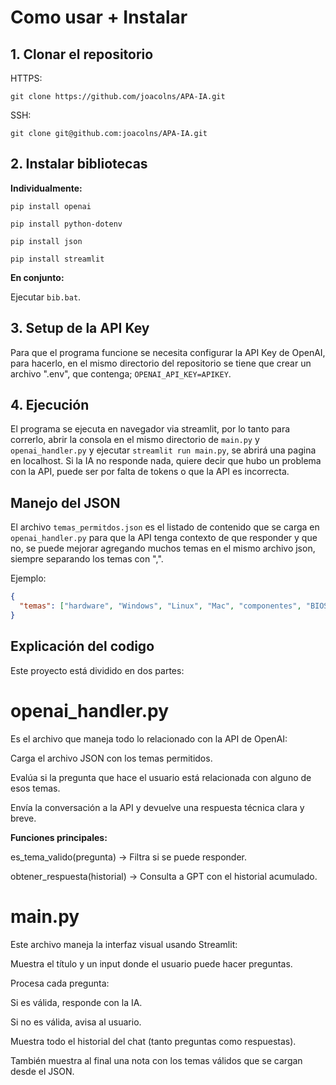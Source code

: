 # Como usar + Instalar

## 1. Clonar el repositorio

HTTPS:

` git clone https://github.com/joacolns/APA-IA.git `

SSH:

` git clone git@github.com:joacolns/APA-IA.git `

## 2. Instalar bibliotecas

**Individualmente:**

` pip install openai `

` pip install python-dotenv `

` pip install json `

` pip install streamlit `

**En conjunto:**

Ejecutar ` bib.bat `.

## 3. Setup de la API Key

Para que el programa funcione se necesita configurar la API Key de OpenAI, para hacerlo, en el mismo directorio del repositorio se tiene que crear un archivo ".env", que contenga;
` OPENAI_API_KEY=APIKEY `.

## 4. Ejecución

El programa se ejecuta en navegador via streamlit, por lo tanto para correrlo, abrir la consola en el mismo directorio de ` main.py ` y ` openai_handler.py ` y ejecutar ` streamlit run main.py `, se abrirá una pagina en localhost. Si la IA no responde nada, quiere decir que hubo un problema con la API, puede ser por falta de tokens o que la API es incorrecta.

## Manejo del JSON

El archivo ` temas_permitdos.json ` es el listado de contenido que se carga en ` openai_handler.py ` para que la API tenga contexto de que responder y que no, se puede mejorar agregando muchos temas en el mismo archivo json, siempre separando los temas con ",".

Ejemplo:

```json
{
  "temas": ["hardware", "Windows", "Linux", "Mac", "componentes", "BIOS"]
}
```

## Explicación del codigo

Este proyecto está dividido en dos partes:

# openai_handler.py
Es el archivo que maneja todo lo relacionado con la API de OpenAI:

Carga el archivo JSON con los temas permitidos.

Evalúa si la pregunta que hace el usuario está relacionada con alguno de esos temas.

Envía la conversación a la API y devuelve una respuesta técnica clara y breve.

**Funciones principales:**

es_tema_valido(pregunta) → Filtra si se puede responder.

obtener_respuesta(historial) → Consulta a GPT con el historial acumulado.

# main.py

Este archivo maneja la interfaz visual usando Streamlit:

Muestra el título y un input donde el usuario puede hacer preguntas.

Procesa cada pregunta:

Si es válida, responde con la IA.

Si no es válida, avisa al usuario.

Muestra todo el historial del chat (tanto preguntas como respuestas).

También muestra al final una nota con los temas válidos que se cargan desde el JSON.